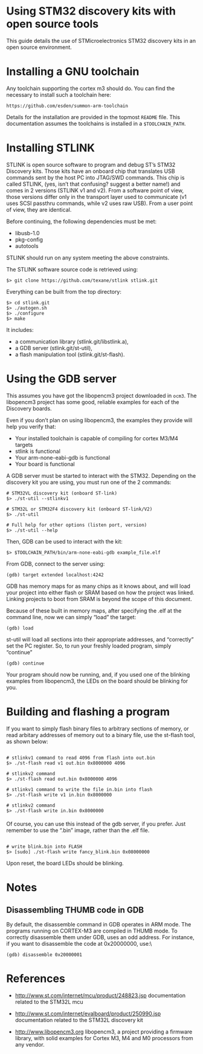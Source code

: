 Using STM32 discovery kits with open source tools
========

This guide details the use of STMicroelectronics STM32 discovery kits in an open source environment.

Installing a GNU toolchain
==========================

Any toolchain supporting the cortex m3 should do. You can find the
necessary to install such a toolchain here:

```
https://github.com/esden/summon-arm-toolchain
```

Details for the installation are provided in the topmost `README` file.
This documentation assumes the toolchains is installed in a
`$TOOLCHAIN_PATH`.

Installing STLINK
=================

STLINK is open source software to program and debug ST’s STM32 Discovery
kits. Those kits have an onboard chip that translates USB commands sent
by the host PC into JTAG/SWD commands. This chip is called STLINK, (yes,
isn’t that confusing? suggest a better name!) and comes in 2 versions
(STLINK v1 and v2). From a software point of view, those versions differ
only in the transport layer used to communicate (v1 uses SCSI passthru
commands, while v2 uses raw USB). From a user point of view, they are
identical.


Before continuing, the following dependencies must be met:

-   libusb-1.0
-   pkg-config
-   autotools

STLINK should run on any system meeting the above constraints. 

The STLINK software source code is retrieved using:

```
$> git clone https://github.com/texane/stlink stlink.git
```

Everything can be built from the top directory:

```
$> cd stlink.git
$> ./autogen.sh 
$> ./configure
$> make
```

It includes:

-   a communication library (stlink.git/libstlink.a),
-   a GDB server (stlink.git/st-util),
-   a flash manipulation tool (stlink.git/st-flash).

Using the GDB server
====================
 

This assumes you have got the libopencm3 project downloaded in `ocm3`.
The libopencm3 project has some good, reliable examples for each of the
Discovery boards.

Even if you don’t plan on using libopencm3, the examples they provide
will help you verify that:

-   Your installed toolchain is capable of compiling for cortex M3/M4
    targets
-   stlink is functional
-   Your arm-none-eabi-gdb is functional
-   Your board is functional

A GDB server must be started to interact with the STM32. Depending on
the discovery kit you are using, you must run one of the 2 commands:

```
# STM32VL discovery kit (onboard ST-link)
$> ./st-util --stlinkv1

# STM32L or STM32F4 discovery kit (onboard ST-link/V2)
$> ./st-util 

# Full help for other options (listen port, version)
$> ./st-util --help
``` 

Then, GDB can be used to interact with the kit:

```
$> $TOOLCHAIN_PATH/bin/arm-none-eabi-gdb example_file.elf
```

From GDB, connect to the server using:

```
(gdb) target extended localhost:4242
```

GDB has memory maps for as many chips as it knows about, and will load
your project into either flash or SRAM based on how the project was
linked. Linking projects to boot from SRAM is beyond the scope of this
document.

Because of these built in memory maps, after specifying the .elf at the
command line, now we can simply “load” the target:

```
(gdb) load
``` 

st-util will load all sections into their appropriate addresses, and
“correctly” set the PC register. So, to run your freshly loaded program,
simply “continue”

```
(gdb) continue
```

Your program should now be running, and, if you used one of the blinking
examples from libopencm3, the LEDs on the board should be blinking for
you.

Building and flashing a program
===============================

If you want to simply flash binary files to arbitrary sections of
memory, or read arbitary addresses of memory out to a binary file, use
the st-flash tool, as shown below:

```

# stlinkv1 command to read 4096 from flash into out.bin
$> ./st-flash read v1 out.bin 0x8000000 4096

# stlinkv2 command
$> ./st-flash read out.bin 0x8000000 4096

# stlinkv1 command to write the file in.bin into flash
$> ./st-flash write v1 in.bin 0x8000000

# stlinkv2 command
$> ./st-flash write in.bin 0x8000000
```

#### 

Of course, you can use this instead of the gdb server, if you prefer.
Just remember to use the “.bin” image, rather than the .elf file.

```

# write blink.bin into FLASH
$> [sudo] ./st-flash write fancy_blink.bin 0x08000000
```

Upon reset, the board LEDs should be blinking.

Notes
=====

Disassembling THUMB code in GDB
-------------------------------

By default, the disassemble command in GDB operates in ARM mode. The
programs running on CORTEX-M3 are compiled in THUMB mode. To correctly
disassemble them under GDB, uses an odd address. For instance, if you
want to disassemble the code at 0x20000000, use:\

```
(gdb) disassemble 0x20000001
```

References
==========

-   <http://www.st.com/internet/mcu/product/248823.jsp>
    documentation related to the STM32L mcu

-   <http://www.st.com/internet/evalboard/product/250990.jsp>
    documentation related to the STM32L discovery kit

-   <http://www.libopencm3.org>
    libopencm3, a project providing a firmware library, with solid
    examples for Cortex M3, M4 and M0 processors from any vendor.
